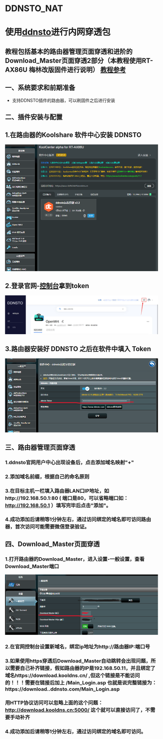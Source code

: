 # DDNSTO_NAT
# 使用[ddnsto](https://www.ddnsto.com/)进行内网穿透包


## 教程包括基本的路由器管理页面穿透和进阶的Download_Master页面穿透2部分（本教程使用RT-AX86U 梅林改版固件进行说明） [教程参考](https://doc.linkease.com/zh/guide/ddnsto/#%E5%AE%89%E8%A3%85%E4%B8%89%E6%AD%A5%E8%B5%B0)

## 一、系统要求和前期准备
- 支持DDNSTO插件的路由器，可以刷固件之后进行安装


## 二、插件安装与配置
## 1.在路由器的Koolshare 软件中心安装 DDNSTO
![](https://github.com/sheldonl3/Playing-strategy/blob/master/DDNSTO_NAT/ddnsto_install.png)
## 2.登录官网-[控制台](https://www.ddnsto.com/app/#/devices)拿到token
![](https://github.com/sheldonl3/Playing-strategy/blob/master/DDNSTO_NAT/token.png)
## 3.路由器安装好 DDNSTO 之后在软件中填入 Token
![](https://github.com/sheldonl3/Playing-strategy/blob/master/DDNSTO_NAT/tian%20token.png)


## 三、路由器管理页面穿透
### 1.ddnsto官网用户中心出现设备后，点击添加域名映射"+"
### 2.添加域名前缀，根据自己的命名原则
### 3.在目标主机一栏填入路由器LAN口IP地址，如http://192.168.50.1:80 ( 端口是80，可以省略端口如：http://192.168.50.1 ）填写完毕后点击"添加"。
### 4.成功添加后请稍等1分钟左右，通过访问绑定的域名即可访问路由器，首次访问可能需要微信登录验证。


## 四、Download_Master页面穿透
### 1.打开路由器的Download_Master，进入设置-一般设置，查看Download_Master端口
![](https://github.com/sheldonl3/Playing-strategy/blob/master/DDNSTO_NAT/dm.png)
### 2.在官网控制台设置新域名，绑定ip地址为http://路由器IP:端口号
### 3.如果使用https穿透后Download_Master自动跳转会出现问题，所以需要自己补齐链接，假如路由器的IP是192.168.50.11，并且绑定了域名https://download.kooldns.cn/ ,但这个链接是不能访问的！！！需要在链接后加上 /Main_Login.asp 也就是说完整链接为：https://download..ddnsto.com/Main_Login.asp
### 用HTTP协议访问可以忽略上面的这个问题：http://download.kooldns.cn:5000/ 这个就可以直接访问了，不需要手动补齐
### 4.成功添加后请稍等1分钟左右，通过访问绑定的域名即可访问。
